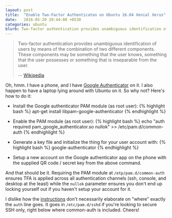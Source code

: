 ```yaml
---
layout: post
title:  "Enable Two-Factor Authenticaton on Ubuntu 16.04 Xenial Xerus"
date:   2016-05-20 20:44:08 +0530
categories: ubuntu
blurb: Two-factor authentication provides unambiguous identification of users by means of the combination of two different compo...
---
```


<blockquote>
Two-factor authentication provides unambiguous identification of users by means of the combination of two different components. These components may be something that the user knows, something that the user possesses or something that is inseparable from the user.

-- <a href="https://en.wikipedia.org/wiki/Two-factor_authentication">Wikipedia</a>
</blockquote>

Oh, hmm. I have a phone, and I have [Google Authenticator][authenticator] on it. I also happen to have <span title="Guddii, this is your laptop :D">a laptop</span> lying around with Ubuntu on it. So why not? Here's how to do it:

* Install the Google authenticator PAM module (as root user):
{% highlight bash %}
apt-get install libpam-google-authenticator
{% endhighlight %}

* Enable the PAM module (as root user):
{% highlight bash %}
echo "auth required pam_google_authenticator.so nullok" >> /etc/pam.d/common-auth
{% endhighlight %}

* Generate a key file and initialize the thing for your user account with:
{% highlight bash %}
google-authenticator
{% endhighlight %}

* Setup a new account on the Google authenticator app on the phone with the supplied QR code / secret key from the above command.

And that should be it. Requiring the PAM module at `/etp/pam.d/common-auth` ensures TFA is applied across all authentication channels (ssh, console, and desktop at the least) while the `nullok` parameter ensures you don't end up locking yourself out if you haven't setup your account for it.

I dislike how the [instructions][github_wiki] don't necessarily elaborate on "where" exactly the `auth` line goes.
It goes in `/etc/pam.d/sshd` if you're looking to secure SSH only, right below where common-auth is included. Cheers!

[authenticator]: https://github.com/google/google-authenticator-android
[github_wiki]: https://github.com/google/google-authenticator/wiki/PAM-Module-Instructions